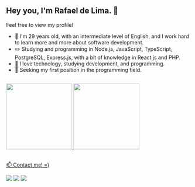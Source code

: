 ## Hey you, I'm Rafael de Lima. 👋
Feel free to view my profile! 

- 💬 I'm 29 years old, with an intermediate level of English, and I work hard to learn more and more about software development.
- ✏️ Studying and programming in Node.js, JavaScript, TypeScript, PostgreSQL, Express.js, with a bit of knowledge in React.js and PHP.
- 💖 I love technology, studying development, and programming.
- 🌱 Seeking my first position in the programming field.

##

<div>
  <a href="https://github.com/raFaL02">
  <img height="180em" src="https://github-readme-stats.vercel.app/api?username=raFaL02&show_icons=true&theme=dark&include_all_commits=true&count_private=true"/>
  <img height="180em" src="https://github-readme-stats.vercel.app/api/top-langs/?username=raFaL02&layout=compact&langs_count=16&theme=dark"/>
</div>

##

<div >
<p>📫 Contact me! =) </p>
 <a href="https://www.linkedin.com/in/orafaellima/" target="_blank"><img src="https://img.shields.io/badge/-LinkedIn-%230077B5?style=for-the-badge&logo=linkedin&logoColor=white" target="_blank"></a>  <a href="https://www.instagram.com/orafaellima_/" target="_blank"><img src="https://img.shields.io/badge/Instagram-E4405F?style=for-the-badge&logo=instagram&logoColor=white" target="_blank"></a>  <a href="https://twitter.com/_orafaellima" target="_blank"><img src="https://img.shields.io/badge/Twitter-1DA1F2?style=for-the-badge&logo=twitter&logoColor=white" target="_blank"></a>  <a href=""
 
</div>
